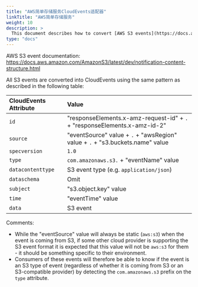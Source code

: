 ```yaml
---
title: "AWS简单存储服务CloudEvents适配器"
linkTitle: "AWS简单存储服务"
weight: 10
description: >
  This document describes how to convert [AWS S3 events](https://docs.aws.amazon.com/AmazonS3/latest/dev/notification-content-structure.html) into CloudEvents.
type: "docs"
---
```


AWS S3 event documentation:
https://docs.aws.amazon.com/AmazonS3/latest/dev/notification-content-structure.html

All S3 events are converted into CloudEvents using the
same pattern as described in the following table:

| CloudEvents Attribute | Value                                                                         |
| :-------------------- | :---------------------------------------------------------------------------- |
| `id`                  | "responseElements.x-amz-request-id" + `.` + "responseElements.x-amz-id-2"     |
| `source`              | "eventSource" value + `.` + "awsRegion" value + `.` + "s3.buckets.name" value |
| `specversion`         | `1.0`                                                                         |
| `type`                | `com.amazonaws.s3.` + "eventName" value                                       |
| `datacontenttype`     | S3 event type (e.g. `application/json`)                                       |
| `dataschema`          | Omit                                                                          |
| `subject`             | "s3.object.key" value                                                         |
| `time`                | "eventTime" value                                                             |
| `data`                | S3 event                                                                      |

Comments:

- While the "eventSource" value will always be static (`aws:s3`) when
  the event is coming from S3, if some other cloud provider is supporting
  the S3 event format it is expected that this value will not be
  `aws:s3` for them - it should be something specific to their environment.
- Consumers of these events will therefore be able to know if the event
  is an S3 type of event (regardless of whether it is coming from S3 or
  an S3-compatible provider) by detecting the `com.amazonaws.s3` prefix
  on the `type` attribute.
